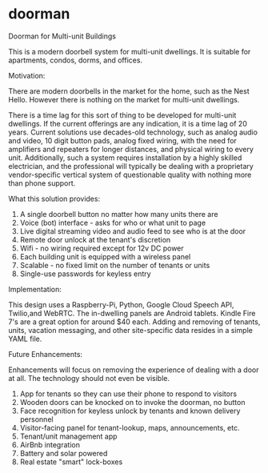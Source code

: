 # doorman
Doorman for Multi-unit Buildings

This is a modern doorbell system for multi-unit dwellings.  It is suitable for
apartments, condos, dorms, and offices.


Motivation:

There are modern doorbells in the market for the home, such as the Nest Hello.
However there is nothing on the market for multi-unit dwellings.

There is a time lag for this sort of thing to be developed for multi-unit 
dwellings.  If the current offerings are any indication, it is a time lag of
20 years.  Current solutions use decades-old technology, such as analog audio
and video, 10 digit button pads, analog fixed wiring, with the need for
amplifiers and repeaters for longer distances, and physical wiring to every
unit.  Additionally, such a system requires installation by a highly skilled
electrician, and the professional will typically be dealing with a proprietary
vendor-specific vertical system of questionable quality with nothing more than
phone support.


What this solution provides:

1. A single doorbell button no matter how many units there are
2. Voice (bot) interface - asks for who or what unit to page 
3. Live digital streaming video and audio feed to see who is at the door
4. Remote door unlock at the tenant's discretion
5. Wifi - no wiring required except for 12v DC power 
6. Each building unit is equipped with a wireless panel
7. Scalable - no fixed limit on the number of tenants or units
8. Single-use passwords for keyless entry


Implementation:

This design uses a Raspberry-Pi, Python, Google Cloud Speech API, Twilio,and WebRTC.
The in-dwelling panels are Android tablets.  Kindle Fire 7's are a great
option for around $40 each.  Adding and removing of tenants, units, vacation
messaging, and other site-specific data resides in a simple YAML file.


Future Enhancements:

Enhancements will focus on removing the experience of dealing with a door at
all.  The technology should not even be visible.
1. App for tenants so they can use their phone to respond to visitors
2. Wooden doors can be knocked on to invoke the doorman, no button
3. Face recognition for keyless unlock by tenants and known delivery personnel 
4. Visitor-facing panel for tenant-lookup, maps, announcements, etc.
5. Tenant/unit management app
6. AirBnb integration
7. Battery and solar powered
8. Real estate "smart" lock-boxes
